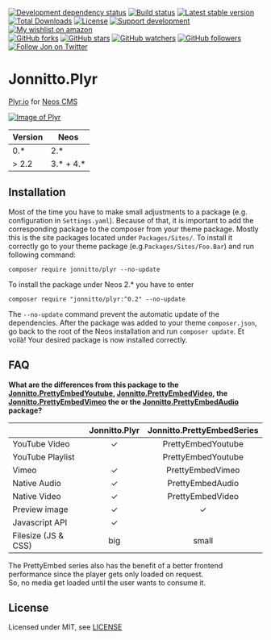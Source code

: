 [![Development dependency status](https://david-dm.org/jonnitto/Jonnitto.Plyr/dev-status.svg)](https://david-dm.org/jonnitto/Jonnitto.Plyr?type=dev)
[![Build status](https://travis-ci.org/jonnitto/Jonnitto.Plyr.svg?branch=master)](https://travis-ci.org/jonnitto/Jonnitto.Plyr)
[![Latest stable version](https://poser.pugx.org/jonnitto/plyr/v/stable)](https://packagist.org/packages/jonnitto/plyr)
[![Total Downloads](https://poser.pugx.org/jonnitto/plyr/downloads)](https://packagist.org/packages/jonnitto/plyr)
[![License](https://poser.pugx.org/jonnitto/plyr/license)](https://packagist.org/packages/jonnitto/plyr)
[![Support development](https://img.shields.io/badge/Donate-PayPal-yellow.svg)](https://www.paypal.me/Jonnitto/20eur)
[![My wishlist on amazon](https://img.shields.io/badge/Wishlist-Amazon-yellow.svg)](https://www.amazon.de/hz/wishlist/ls/2WPGORAVYF39B?&sort=default)  
[![GitHub forks](https://img.shields.io/github/forks/jonnitto/Jonnitto.Plyr.svg?style=social&label=Fork)](https://github.com/jonnitto/Jonnitto.Plyr/fork)
[![GitHub stars](https://img.shields.io/github/stars/jonnitto/Jonnitto.Plyr.svg?style=social&label=Stars)](https://github.com/jonnitto/Jonnitto.Plyr/stargazers)
[![GitHub watchers](https://img.shields.io/github/watchers/jonnitto/Jonnitto.Plyr.svg?style=social&label=Watch)](https://github.com/jonnitto/Jonnitto.Plyr/subscription)
[![GitHub followers](https://img.shields.io/github/followers/jonnitto.svg?style=social&label=Follow)](https://github.com/jonnitto/followers)
[![Follow Jon on Twitter](https://img.shields.io/twitter/follow/jonnitto.svg?style=social&label=Follow)](https://twitter.com/jonnitto)

# Jonnitto.Plyr

[Plyr.io](http://plyr.io/) for [Neos CMS](https://www.neos.io)

[![Image of Plyr](https://cdn.plyr.io/static/demo/screenshot.png?v=3)](https://plyr.io)

| Version | Neos        |
| ------- | ----------- |
| 0.\*    | 2.\*        |
| > 2.2   | 3.\* + 4.\* |

## Installation

Most of the time you have to make small adjustments to a package (e.g. configuration in `Settings.yaml`). Because of that, it is important to add the corresponding package to the composer from your theme package. Mostly this is the site packages located under `Packages/Sites/`. To install it correctly go to your theme package (e.g.`Packages/Sites/Foo.Bar`) and run following command:

```
composer require jonnitto/plyr --no-update
```

To install the package under Neos 2.\* you have to enter

```
composer require "jonnitto/plyr:^0.2" --no-update
```

The `--no-update` command prevent the automatic update of the dependencies. After the package was added to your theme `composer.json`, go back to the root of the Neos installation and run `composer update`. Et voilà! Your desired package is now installed correctly.

## FAQ

**What are the differences from this package to the [Jonnitto.PrettyEmbedYoutube](https://github.com/jonnitto/Jonnitto.PrettyEmbedYoutube), [Jonnitto.PrettyEmbedVideo](https://github.com/jonnitto/Jonnitto.PrettyEmbedVideo), the [Jonnitto.PrettyEmbedVimeo](https://github.com/jonnitto/Jonnitto.PrettyEmbedVimeo) the or the [Jonnitto.PrettyEmbedAudio](https://github.com/jonnitto/Jonnitto.PrettyEmbedAudio) package?**

|                     | Jonnitto.Plyr | Jonnitto.PrettyEmbedSeries |
| ------------------- | :-----------: | :------------------------: |
| YouTube Video       |       ✓       |     PrettyEmbedYoutube     |
| YouTube Playlist    |               |     PrettyEmbedYoutube     |
| Vimeo               |       ✓       |      PrettyEmbedVimeo      |
| Native Audio        |       ✓       |      PrettyEmbedAudio      |
| Native Video        |       ✓       |      PrettyEmbedVideo      |
| Preview image       |       ✓       |             ✓              |
| Javascript API      |       ✓       |                            |
| Filesize (JS & CSS) |      big      |           small            |

The PrettyEmbed series also has the benefit of a better frontend performance since the player gets only loaded on request.  
So, no media get loaded until the user wants to consume it.

## License

Licensed under MIT, see [LICENSE](LICENSE)
